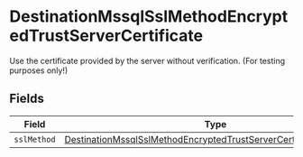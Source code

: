# DestinationMssqlSslMethodEncryptedTrustServerCertificate

Use the certificate provided by the server without verification. (For testing purposes only!)


## Fields

| Field                                                                                                                                                         | Type                                                                                                                                                          | Required                                                                                                                                                      | Description                                                                                                                                                   |
| ------------------------------------------------------------------------------------------------------------------------------------------------------------- | ------------------------------------------------------------------------------------------------------------------------------------------------------------- | ------------------------------------------------------------------------------------------------------------------------------------------------------------- | ------------------------------------------------------------------------------------------------------------------------------------------------------------- |
| `sslMethod`                                                                                                                                                   | [DestinationMssqlSslMethodEncryptedTrustServerCertificateSslMethod](../../models/shared/DestinationMssqlSslMethodEncryptedTrustServerCertificateSslMethod.md) | :heavy_minus_sign:                                                                                                                                            | N/A                                                                                                                                                           |